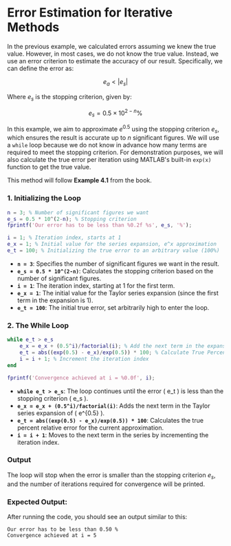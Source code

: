 <script src="https://polyfill.io/v3/polyfill.min.js?features=es6"></script>
<script id="MathJax-script" async src="https://cdn.jsdelivr.net/npm/mathjax@3/es5/tex-mml-chtml.js"></script>

# **Error Estimation for Iterative Methods**

In the previous example, we calculated errors assuming we knew the true value. However, in most cases, we do not know the true value. Instead, we use an error criterion to estimate the accuracy of our result. Specifically, we can define the error as:

$$
e_a < | e_s |
$$

Where $e_s$ is the stopping criterion, given by:

$$
e_s = 0.5 \times 10^{2-n} \%
$$

In this example, we aim to approximate $e^{0.5}$ using the stopping criterion $e_s$, which ensures the result is accurate up to $n$ significant figures. We will use a `while` loop because we do not know in advance how many terms are required to meet the stopping criterion. For demonstration purposes, we will also calculate the true error per iteration using MATLAB's built-in `exp(x)` function to get the true value.

This method will follow **Example 4.1** from the book.

### **1. Initializing the Loop**

```matlab
n = 3; % Number of significant figures we want
e_s = 0.5 * 10^(2-n); % Stopping criterion
fprintf('Our error has to be less than %0.2f %s', e_s, '%');

i = 1; % Iteration index, starts at 1
e_x = 1; % Initial value for the series expansion, e^x approximation
e_t = 100; % Initializing the true error to an arbitrary value (100%)
```

- **`n = 3`**: Specifies the number of significant figures we want in the result.
- **`e_s = 0.5 * 10^(2-n)`**: Calculates the stopping criterion based on the number of significant figures.
- **`i = 1`**: The iteration index, starting at 1 for the first term.
- **`e_x = 1`**: The initial value for the Taylor series expansion (since the first term in the expansion is 1).
- **`e_t = 100`**: The initial true error, set arbitrarily high to enter the loop.

### **2. The While Loop**

```matlab
while e_t > e_s
    e_x = e_x + (0.5^i)/factorial(i); % Add the next term in the expansion
    e_t = abs((exp(0.5) - e_x)/exp(0.5)) * 100; % Calculate True Percent Relative Error
    i = i + 1; % Increment the iteration index
end

fprintf('Convergence achieved at i = %0.0f', i);
```

- **`while e_t > e_s`**: The loop continues until the error \( e_t \) is less than the stopping criterion \( e_s \).
- **`e_x = e_x + (0.5^i)/factorial(i)`**: Adds the next term in the Taylor series expansion of \( e^{0.5} \).
- **`e_t = abs((exp(0.5) - e_x)/exp(0.5)) * 100`**: Calculates the true percent relative error for the current approximation.
- **`i = i + 1`**: Moves to the next term in the series by incrementing the iteration index.

### **Output**

The loop will stop when the error is smaller than the stopping criterion $e_s$, and the number of iterations required for convergence will be printed.

### **Expected Output:**

After running the code, you should see an output similar to this:

```
Our error has to be less than 0.50 %
Convergence achieved at i = 5
```

